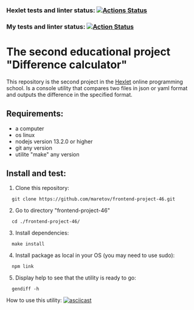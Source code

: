### Hexlet tests and linter status: [![Actions Status](https://github.com/maretov/frontend-project-46/workflows/hexlet-check/badge.svg)](https://github.com/maretov/frontend-project-46/actions)

### My tests and linter status: [![Action Status](https://github.com/maretov/frontend-project-46/workflows/lint-and-test/badge.svg)](https://github.com/maretov/frontend-project-46/actions)

# The second educational project "Difference calculator"

This repository is the second project in the [Hexlet](hexlet.io) online programming school. Is a console utility that compares two files in json or yaml format and outputs the difference in the specified format.

## Requirements:

- a computer
- os linux
- nodejs version 13.2.0 or higher
- git any version
- utilite "make" any version

## Install and test:

1. Clone this repository:

```
  git clone https://github.com/maretov/frontend-project-46.git
```

2. Go to directory "frontend-project-46"

```
  cd ./frontend-project-46/
```

3. Install dependencies:

```
  make install
```

4. Install package as local in your OS (you may need to use sudo):

```
  npm link
```

5. Display help to see that the utility is ready to go:

```
  gendiff -h
```

How to use this utility:
[![asciicast](https://asciinema.org/a/603711.svg)](https://asciinema.org/a/603711)
